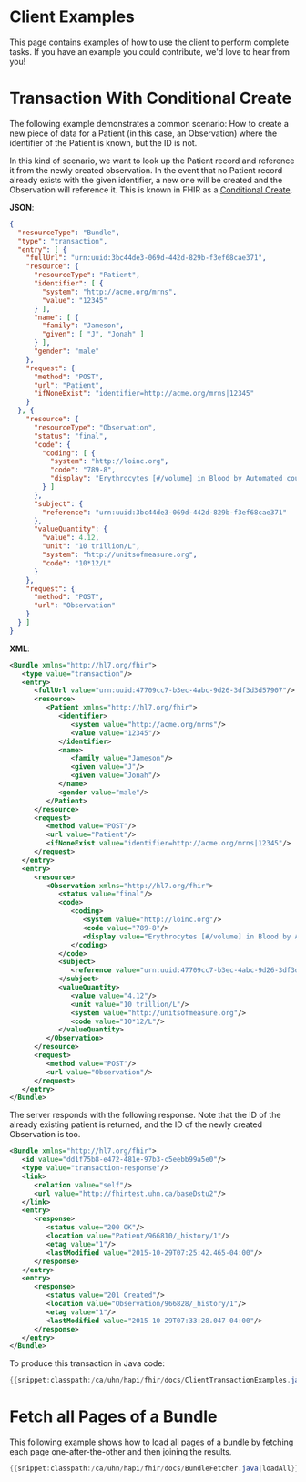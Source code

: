 # Client Examples

This page contains examples of how to use the client to perform complete tasks. If you have an example you could contribute, we'd love to hear from you!

# Transaction With Conditional Create

The following example demonstrates a common scenario: How to create a new piece of data for a Patient (in this case, an Observation) where the identifier of the Patient is known, but the ID is not.

In this kind of scenario, we want to look up the Patient record and reference it from the newly created observation. In the event that no Patient record already exists with the given identifier, a new one will be created and the Observation will reference it. This is known in FHIR as a [Conditional Create](http://hl7.org/fhir/http.html#ccreate).
 
**JSON**:

```json
{
  "resourceType": "Bundle",
  "type": "transaction",
  "entry": [ {
    "fullUrl": "urn:uuid:3bc44de3-069d-442d-829b-f3ef68cae371",
    "resource": {
      "resourceType": "Patient",
      "identifier": [ {
        "system": "http://acme.org/mrns",
        "value": "12345"
      } ],
      "name": [ {
        "family": "Jameson",
        "given": [ "J", "Jonah" ]
      } ],
      "gender": "male"
    },
    "request": {
      "method": "POST",
      "url": "Patient",
      "ifNoneExist": "identifier=http://acme.org/mrns|12345"
    }
  }, {
    "resource": {
      "resourceType": "Observation",
      "status": "final",
      "code": {
        "coding": [ {
          "system": "http://loinc.org",
          "code": "789-8",
          "display": "Erythrocytes [#/volume] in Blood by Automated count"
        } ]
      },
      "subject": {
        "reference": "urn:uuid:3bc44de3-069d-442d-829b-f3ef68cae371"
      },
      "valueQuantity": {
        "value": 4.12,
        "unit": "10 trillion/L",
        "system": "http://unitsofmeasure.org",
        "code": "10*12/L"
      }
    },
    "request": {
      "method": "POST",
      "url": "Observation"
    }
  } ]
}
```

**XML**:

```xml
<Bundle xmlns="http://hl7.org/fhir">
   <type value="transaction"/>
   <entry>
      <fullUrl value="urn:uuid:47709cc7-b3ec-4abc-9d26-3df3d3d57907"/>
      <resource>
         <Patient xmlns="http://hl7.org/fhir">
            <identifier>
               <system value="http://acme.org/mrns"/>
               <value value="12345"/>
            </identifier>
            <name>
               <family value="Jameson"/>
               <given value="J"/>
               <given value="Jonah"/>
            </name>
            <gender value="male"/>
         </Patient>
      </resource>
      <request>
         <method value="POST"/>
         <url value="Patient"/>
         <ifNoneExist value="identifier=http://acme.org/mrns|12345"/>
      </request>
   </entry>
   <entry>
      <resource>
         <Observation xmlns="http://hl7.org/fhir">
            <status value="final"/>
            <code>
               <coding>
                  <system value="http://loinc.org"/>
                  <code value="789-8"/>
                  <display value="Erythrocytes [#/volume] in Blood by Automated count"/>
               </coding>
            </code>
            <subject>
               <reference value="urn:uuid:47709cc7-b3ec-4abc-9d26-3df3d3d57907"/>
            </subject>
            <valueQuantity>
               <value value="4.12"/>
               <unit value="10 trillion/L"/>
               <system value="http://unitsofmeasure.org"/>
               <code value="10*12/L"/>
            </valueQuantity>
         </Observation>
      </resource>
      <request>
         <method value="POST"/>
         <url value="Observation"/>
      </request>
   </entry>
</Bundle>
```

The server responds with the following response. Note that the ID of the already existing patient is returned, and the ID of the newly created Observation is too.

```xml
<Bundle xmlns="http://hl7.org/fhir">
   <id value="dd1f75b8-e472-481e-97b3-c5eebb99a5e0"/>
   <type value="transaction-response"/>
   <link>
      <relation value="self"/>
      <url value="http://fhirtest.uhn.ca/baseDstu2"/>
   </link>
   <entry>
      <response>
         <status value="200 OK"/>
         <location value="Patient/966810/_history/1"/>
         <etag value="1"/>
         <lastModified value="2015-10-29T07:25:42.465-04:00"/>
      </response>
   </entry>
   <entry>
      <response>
         <status value="201 Created"/>
         <location value="Observation/966828/_history/1"/>
         <etag value="1"/>
         <lastModified value="2015-10-29T07:33:28.047-04:00"/>
      </response>
   </entry>
</Bundle>
```

To produce this transaction in Java code:

```java
{{snippet:classpath:/ca/uhn/hapi/fhir/docs/ClientTransactionExamples.java|conditional}}
```

# Fetch all Pages of a Bundle

This following example shows how to load all pages of a bundle by fetching each page one-after-the-other and then joining the results.

```java
{{snippet:classpath:/ca/uhn/hapi/fhir/docs/BundleFetcher.java|loadAll}}
```

